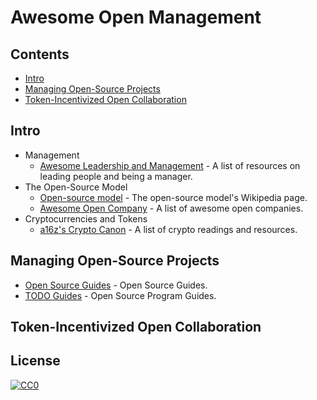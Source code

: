 # Awesome Open Management
## Contents
- [Intro](#intro)
- [Managing Open-Source Projects](#managing-open-source-projects)
- [Token-Incentivized Open Collaboration](#token-incentivized-open-collaboration)
## Intro
- Management
    - [Awesome Leadership and Management](https://github.com/LappleApple/awesome-leading-and-managing) - A list of resources on leading people and being a manager.
- The Open-Source Model
    - [Open-source model](https://en.wikipedia.org/wiki/Open-source_model) - The open-source model's Wikipedia page.
    - [Awesome Open Company](https://github.com/opencompany/awesome-open-company) - A list of awesome open companies.
- Cryptocurrencies and Tokens
    - [a16z's Crypto Canon](https://a16z.com/2018/02/10/crypto-readings-resources/) - A list of crypto readings and resources.
## Managing Open-Source Projects
- [Open Source Guides](https://opensource.guide/) - Open Source Guides.
- [TODO Guides](https://github.com/todogroup/guides) - Open Source Program Guides.
## Token-Incentivized Open Collaboration
## License

[![CC0](http://mirrors.creativecommons.org/presskit/buttons/88x31/svg/cc-zero.svg)](https://creativecommons.org/publicdomain/zero/1.0/)
